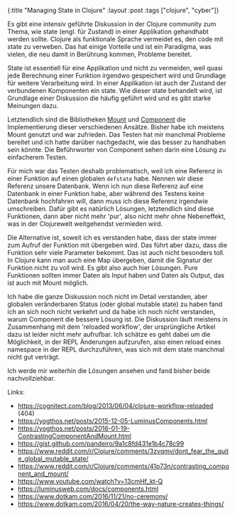 {:title "Managing State in Clojure"
 :layout :post
 :tags  ["clojure", "cyber"]}

Es gibt eine intensiv geführte Diskussion in der Clojure community zum Thema, wie state (engl. für Zustand) in einer Applikation gehandhabt werden sollte. Clojure als funktionale Sprache vermeidet es, den code mit state zu verweben. Das hat einige Vorteile und ist ein Paradigma, was vielen, die neu damit in Berührung kommen, Probleme bereitet.

State ist essentiell für eine Applikation und nicht zu vermeiden, weil quasi jede Berechnung einer Funktion irgendwo gespeichert wird und Grundlage für weitere Verarbeitung wird. In einer Applikation ist auch der Zustand der verbundenen Komponenten ein state. Wie dieser state behandelt wird, ist Grundlage einer Diskussion die häufig geführt wird und es gibt starke Meinungen dazu.

Letztendlich sind die Bibliotheken [Mount](https://github.com/tolitius/mount) und [Component](https://github.com/stuartsierra/component) die Implementierung dieser verschiedenen Ansätze. Bisher habe ich meistens Mount genutzt und war zufrieden. Das Testen hat mir manchmal Probleme bereitet und ich hatte darüber nachgedacht, wie das besser zu handhaben sein könnte. Die Beführworter von Component sehen darin eine Lösung zu einfacherem Testen.

Für mich war das Testen deshalb problematisch, weil ich eine Referenz in einer Funktion auf einen globalen `defstate` habe. Nennen wir diese Referenz unsere Datenbank. Wenn ich nun diese Referenz auf eine Datenbank in einer Funktion habe, aber während des Testens keine Datenbank hochfahren will, dann muss ich diese Referenz irgendwie umschreiben. Dafür gibt es natürlich Lösungen, letztendlich sind diese Funktionen, dann aber nicht mehr 'pur', also nicht mehr ohne Nebeneffekt, was in der Clojurewelt weitgehendst vermieden wird.

Die Alternative ist, soweit ich es verstanden habe, dass der state immer zum Aufruf der Funktion mit übergeben wird. Das führt aber dazu, dass die Funktion sehr viele Parameter bekommt. Das ist auch nicht besonders toll. In Clojure kann man auch eine Map übergeben, damit die Signatur der Funktion nicht zu voll wird. Es gibt also auch hier Lösungen. Pure Funktionen sollten immer Daten als Input haben und Daten als Output, das ist auch mit Mount möglich.

Ich habe die ganze Diskussion noch nicht im Detail verstanden, aber globalen veränderbaren Status (oder global mutable state) zu haben fand ich an sich noch nicht verkehrt und da habe ich noch nicht verstanden, warum Component die bessere Lösung ist. Die Diskussion läuft meistens in Zusammenhang mit dem 'reloaded workflow', der ursprüngliche Artikel dazu ist leider nicht mehr aufrufbar. Ich schätze es geht dabei um die Möglichkeit, in der REPL Änderungen aufzurufen, also einen reload eines namespace in der REPL durchzuführen, was sich mit dem state manchmal nicht gut verträgt.

Ich werde mir weiterhin die Lösungen ansehen und fand bisher beide nachvollziehbar.

Links:
- <https://cognitect.com/blog/2013/06/04/clojure-workflow-reloaded> (404)
- <https://yogthos.net/posts/2015-12-05-LuminusComponents.html>
- <https://yogthos.net/posts/2016-01-19-ContrastingComponentAndMount.html>
- <https://gist.github.com/pandeiro/9a1c8fd431e1b4c78c99>
- <https://www.reddit.com/r/Clojure/comments/3zvqmv/dont_fear_the_quite_global_mutable_state/>
- <https://www.reddit.com/r/Clojure/comments/41p73n/contrasting_component_and_mount/>
- <https://www.youtube.com/watch?v=13cmHf_kt-Q>
- <https://luminusweb.com/docs/components.html>
- <https://www.dotkam.com/2016/11/21/no-ceremony/>
- <https://www.dotkam.com/2016/04/20/the-way-nature-creates-things/>

